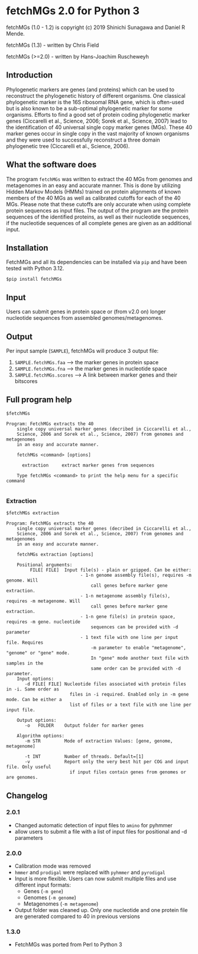 # fetchMGs 2.0 for Python 3

fetchMGs (1.0 - 1.2) is copyright (c) 2019 Shinichi Sunagawa and Daniel R Mende.

fetchMGs (1.3) - written by Chris Field

fetchMGs (>=2.0) - written by Hans-Joachim Ruscheweyh


## Introduction
 
Phylogenetic markers are genes (and proteins) which can be used to reconstruct the phylogenetic history of different organisms. One classical phylogenetic marker is the 16S ribosomal RNA gene, which is often-used but is also known to be a sub-optimal phylogenetic marker for some organisms. Efforts to find a good set of protein coding phylogenetic marker genes (Ciccarelli et al., Science, 2006; Sorek et al., Science, 2007) lead to the identification of 40 universal single copy marker genes (MGs). These 40 marker genes occur in single copy in the vast majority of known organisms and they were used to successfully reconstruct a three domain phylogenetic tree (Ciccarelli et al., Science, 2006).

## What the software does
 
The program `fetchMGs` was written to extract the 40 MGs from genomes and metagenomes in an easy and accurate manner. This is done by utilizing Hidden Markov Models (HMMs) trained on protein alignments of known members of the 40 MGs as well as calibrated cutoffs for each of the 40 MGs. Please note that these cutoffs are only accurate when using complete protein sequences as input files. The output of the program are the protein sequences of the identified proteins, as well as their nucleotide sequences, if the nucleotide sequences of all complete genes are given as an additional input.


## Installation

FetchMGs and all its dependencies can be installed via `pip` and have been tested with Python 3.12.

```
$pip install fetchMGs
```



## Input

Users can submit genes in protein space or (from v2.0 on) longer nucleotide sequences from assembled genomes/metagenomes.

## Output

Per input sample (`SAMPLE`), fetchMGs will produce 3 output file:

1. `SAMPLE.fetchMGs.faa` --> the marker genes in protein space
2. `SAMPLE.fetchMGs.fna` --> the marker genes in nucleotide space
3. `SAMPLE.fetchMGs.scores` --> A link between marker genes and their bitscores

## Full program help


```
$fetchMGs

Program: FetchMGs extracts the 40
    single copy universal marker genes (decribed in Ciccarelli et al.,
    Science, 2006 and Sorek et al., Science, 2007) from genomes and metagenomes
    in an easy and accurate manner.

    fetchMGs <command> [options]

      extraction     extract marker genes from sequences

    Type fetchMGs <command> to print the help menu for a specific command


```

### Extraction

```
$fetchMGs extraction

Program: FetchMGs extracts the 40
    single copy universal marker genes (decribed in Ciccarelli et al.,
    Science, 2006 and Sorek et al., Science, 2007) from genomes and metagenomes
    in an easy and accurate manner.

    fetchMGs extraction [options]

    Positional arguments:
         FILE[ FILE]  Input file(s) - plain or gzipped. Can be either:
                            - 1-n genome assembly file(s), requires -m genome. Will
                                call genes before marker gene extraction.
                            - 1-n metagenome assembly file(s), requires -m metagenome. Will
                                call genes before marker gene extraction.
                            - 1-n gene file(s) in protein space, requires -m gene. nucleotide
                                sequences can be provided with -d parameter
                            - 1 text file with one line per input file. Requires 
                                -m parameter to enable "metagenome", "genome" or "gene" mode.
                                In "gene" mode another text file with samples in the
                                same order can be provided with -d parameter. 
    Input options:
       -d FILE[ FILE] Nucleotide files associated with protein files in -i. Same order as
                        files in -i required. Enabled only in -m gene mode. Can be either a 
                        list of files or a text file with one line per input file. 

    Output options:
       -o   FOLDER    Output folder for marker genes

    Algorithm options:
       -m STR         Mode of extraction Values: [gene, genome, metagenome]

       -t INT         Number of threads. Default=[1]
       -v             Report only the very best hit per COG and input file. Only useful
                        if input files contain genes from genomes or are genomes.

```

## Changelog

### 2.0.1

- Changed automatic detection of input files to `amino` for pyhmmer
- allow users to submit a file with a list of input files for positional and -d parameters


### 2.0.0

- Calibration mode was removed
- `hmmer` and `prodigal` were replaced with `pyhmmer` and `pyrodigal`
- Input is more flexible. Users can now submit multiple files and use different input formats:
	- Genes (`-m gene`)
	- Genomes (`-m genome`)
	- Metagenomes (`-m metagenome`)
- Output folder was cleaned up. Only one nucleotide and one protein file are generated compared to 40 in previous versions

### 1.3.0

- FetchMGs was ported from Perl to Python 3





